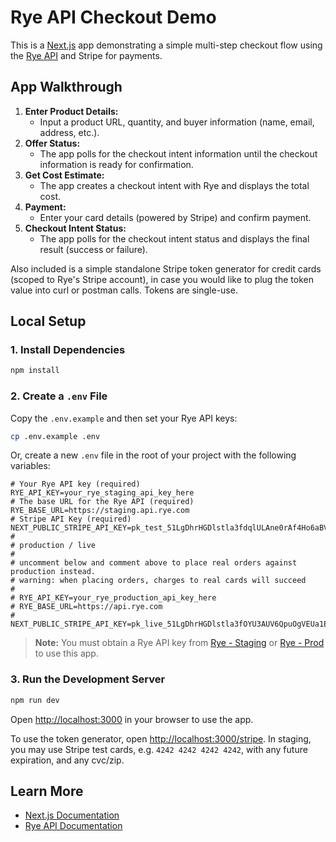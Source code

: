 # Rye API Checkout Demo

This is a [Next.js](https://nextjs.org) app demonstrating a simple multi-step checkout flow using the [Rye API](https://rye.com) and Stripe for payments.

## App Walkthrough

1. **Enter Product Details:**
   - Input a product URL, quantity, and buyer information (name, email, address, etc.).
2. **Offer Status:**
   - The app polls for the checkout intent information until the checkout information is ready for confirmation.
3. **Get Cost Estimate:**
   - The app creates a checkout intent with Rye and displays the total cost.
4. **Payment:**
   - Enter your card details (powered by Stripe) and confirm payment.
5. **Checkout Intent Status:**
   - The app polls for the checkout intent status and displays the final result (success or failure).

Also included is a simple standalone Stripe token generator for credit cards (scoped to Rye's Stripe account), in case you would like to plug the token value into curl or postman calls. Tokens are single-use.

## Local Setup

### 1. Install Dependencies

```bash
npm install
```

### 2. Create a `.env` File

Copy the `.env.example` and then set your Rye API keys:

```bash
cp .env.example .env
```

Or, create a new `.env` file in the root of your project with the following variables:

```env
# Your Rye API key (required)
RYE_API_KEY=your_rye_staging_api_key_here
# The base URL for the Rye API (required)
RYE_BASE_URL=https://staging.api.rye.com
# Stripe API Key (required)
NEXT_PUBLIC_STRIPE_API_KEY=pk_test_51LgDhrHGDlstla3fdqlULAne0rAf4Ho6aBV2cobkYQ4m863Sy0W8DNu2HOnUeYTQzQnE4DZGyzvCB8Yzl1r38isl00H9sVKEMu
#
# production / live
#
# uncomment below and comment above to place real orders against production instead.
# warning: when placing orders, charges to real cards will succeed
#
# RYE_API_KEY=your_rye_production_api_key_here
# RYE_BASE_URL=https://api.rye.com
# NEXT_PUBLIC_STRIPE_API_KEY=pk_live_51LgDhrHGDlstla3fOYU3AUV6QpuOgVEUa1E1VxFnejJ7mWB4vwU7gzSulOsWQ3Q90VVSk1WWBzYBo0RBKY3qxIjV00LHualegh

```

> **Note:** You must obtain a Rye API key from [Rye - Staging](https://staging.console.rye.com) or [Rye - Prod](https://console.rye.com) to use this app.

### 3. Run the Development Server

```bash
npm run dev
```

Open [http://localhost:3000](http://localhost:3000) in your browser to use the app.

To use the token generator, open [http://localhost:3000/stripe](http://localhost:3000/stripe). In staging, you may use Stripe test cards, e.g. `4242 4242 4242 4242`, with any future expiration, and any cvc/zip.

## Learn More

- [Next.js Documentation](https://nextjs.org/docs)
- [Rye API Documentation](https://rye.com/docs)

